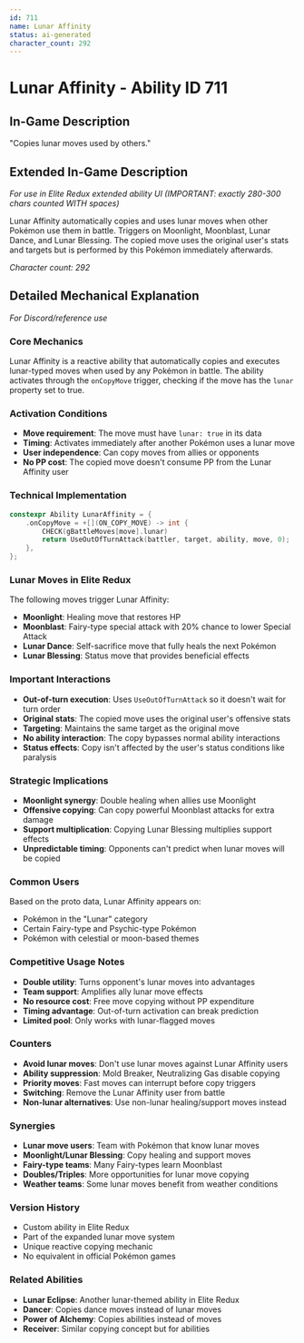```yaml
---
id: 711
name: Lunar Affinity
status: ai-generated
character_count: 292
---
```


# Lunar Affinity - Ability ID 711

## In-Game Description
"Copies lunar moves used by others."

## Extended In-Game Description
*For use in Elite Redux extended ability UI (IMPORTANT: exactly 280-300 chars counted WITH spaces)*

Lunar Affinity automatically copies and uses lunar moves when other Pokémon use them in battle. Triggers on Moonlight, Moonblast, Lunar Dance, and Lunar Blessing. The copied move uses the original user's stats and targets but is performed by this Pokémon immediately afterwards.

*Character count: 292*

## Detailed Mechanical Explanation
*For Discord/reference use*

### Core Mechanics
Lunar Affinity is a reactive ability that automatically copies and executes lunar-typed moves when used by any Pokémon in battle. The ability activates through the `onCopyMove` trigger, checking if the move has the `lunar` property set to true.

### Activation Conditions
- **Move requirement**: The move must have `lunar: true` in its data
- **Timing**: Activates immediately after another Pokémon uses a lunar move
- **User independence**: Can copy moves from allies or opponents
- **No PP cost**: The copied move doesn't consume PP from the Lunar Affinity user

### Technical Implementation
```c
constexpr Ability LunarAffinity = {
    .onCopyMove = +[](ON_COPY_MOVE) -> int {
        CHECK(gBattleMoves[move].lunar)
        return UseOutOfTurnAttack(battler, target, ability, move, 0);
    },
};
```

### Lunar Moves in Elite Redux
The following moves trigger Lunar Affinity:
- **Moonlight**: Healing move that restores HP
- **Moonblast**: Fairy-type special attack with 20% chance to lower Special Attack
- **Lunar Dance**: Self-sacrifice move that fully heals the next Pokémon
- **Lunar Blessing**: Status move that provides beneficial effects

### Important Interactions
- **Out-of-turn execution**: Uses `UseOutOfTurnAttack` so it doesn't wait for turn order
- **Original stats**: The copied move uses the original user's offensive stats
- **Targeting**: Maintains the same target as the original move
- **No ability interaction**: The copy bypasses normal ability interactions
- **Status effects**: Copy isn't affected by the user's status conditions like paralysis

### Strategic Implications
- **Moonlight synergy**: Double healing when allies use Moonlight
- **Offensive copying**: Can copy powerful Moonblast attacks for extra damage
- **Support multiplication**: Copying Lunar Blessing multiplies support effects
- **Unpredictable timing**: Opponents can't predict when lunar moves will be copied

### Common Users
Based on the proto data, Lunar Affinity appears on:
- Pokémon in the "Lunar" category
- Certain Fairy-type and Psychic-type Pokémon
- Pokémon with celestial or moon-based themes

### Competitive Usage Notes
- **Double utility**: Turns opponent's lunar moves into advantages
- **Team support**: Amplifies ally lunar move effects
- **No resource cost**: Free move copying without PP expenditure
- **Timing advantage**: Out-of-turn activation can break prediction
- **Limited pool**: Only works with lunar-flagged moves

### Counters
- **Avoid lunar moves**: Don't use lunar moves against Lunar Affinity users
- **Ability suppression**: Mold Breaker, Neutralizing Gas disable copying
- **Priority moves**: Fast moves can interrupt before copy triggers
- **Switching**: Remove the Lunar Affinity user from battle
- **Non-lunar alternatives**: Use non-lunar healing/support moves instead

### Synergies
- **Lunar move users**: Team with Pokémon that know lunar moves
- **Moonlight/Lunar Blessing**: Copy healing and support moves
- **Fairy-type teams**: Many Fairy-types learn Moonblast
- **Doubles/Triples**: More opportunities for lunar move copying
- **Weather teams**: Some lunar moves benefit from weather conditions

### Version History
- Custom ability in Elite Redux
- Part of the expanded lunar move system
- Unique reactive copying mechanic
- No equivalent in official Pokémon games

### Related Abilities
- **Lunar Eclipse**: Another lunar-themed ability in Elite Redux
- **Dancer**: Copies dance moves instead of lunar moves
- **Power of Alchemy**: Copies abilities instead of moves
- **Receiver**: Similar copying concept but for abilities